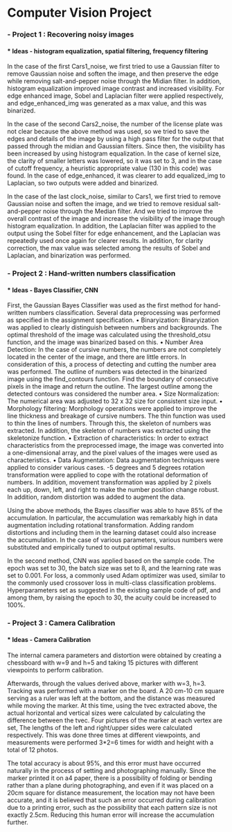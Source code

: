 # Computer Vision Project

### - Project 1 : Recovering noisy images

#### * Ideas - histogram equalization, spatial filtering, frequency filtering

In the case of the first Cars1_noise, we first tried to use a Gaussian filter to remove Gaussian noise and soften the image, and then preserve the edge while removing salt-and-pepper noise through the Midian filter. In addition, histogram equalization improved image contrast and increased visibility.
For edge enhanced image, Sobel and Laplacian filter were applied respectively, and edge_enhanced_img was generated as a max value, and this was binarized.

In the case of the second Cars2_noise, the number of the license plate was not clear because the above method was used, so we tried to save the edges and details of the image by using a high pass filter for the output that passed through the midian and Gaussian filters. Since then, the visibility has been increased by using histogram equalization. In the case of kernel size, the clarity of smaller letters was lowered, so it was set to 3, and in the case of cutoff frequency, a heuristic appropriate value (130 in this code) was found. In the case of edge_enhanced, it was clearer to add equalized_img to Laplacian, so two outputs were added and binarized.

In the case of the last clock_noise, similar to Cars1, we first tried to remove Gaussian noise and soften the image, and we tried to remove residual salt-and-pepper noise through the Median filter. And we tried to improve the overall contrast of the image and increase the visibility of the image through histogram equalization.
In addition, the Laplacian filter was applied to the output using the Sobel filter for edge enhancement, and the Laplacian was repeatedly used once again for clearer results. In addition, for clarity correction, the max value was selected among the results of Sobel and Laplacian, and binarization was performed.

### - Project 2 : Hand-written numbers classification

#### * Ideas - Bayes Classifier, CNN

First, the Gaussian Bayes Classifier was used as the first method for hand-written numbers classification. Several data preprocessing was performed as specified in the assignment specification.
• Binaryization: Binaryization was applied to clearly distinguish between numbers and backgrounds. The optimal threshold of the image was calculated using the threshold_otsu function, and the image was binarized based on this.
• Number Area Detection: In the case of cursive numbers, the numbers are not completely located in the center of the image, and there are little errors. In consideration of this, a process of detecting and cutting the number area was performed. The outline of numbers was detected in the binarized image using the find_contours function. Find the boundary of consecutive pixels in the image and return the outline. The largest outline among the detected contours was considered the number area.
• Size Normalization: The numerical area was adjusted to 32 x 32 size for consistent size input.
• Morphology filtering: Morphology operations were applied to improve the line thickness and breakage of cursive numbers. The thin function was used to thin the lines of numbers. Through this, the skeleton of numbers was extracted. In addition, the skeleton of numbers was extracted using the skeletonize function.
• Extraction of characteristics: In order to extract characteristics from the preprocessed image, the image was converted into a one-dimensional array, and the pixel values of the images were used as characteristics.
• Data Augmentation: Data augmentation techniques were applied to consider various cases. -5 degrees and 5 degrees rotation transformation were applied to cope with the rotational deformation of numbers. In addition, movement transformation was applied by 2 pixels each up, down, left, and right to make the number position change robust. In addition, random distortion was added to augment the data.

Using the above methods, the Bayes classifier was able to have 85% of the accumulation. In particular, the accumulation was remarkably high in data augmentation including rotational transformation. Adding random distortions and including them in the learning dataset could also increase the accumulation. In the case of various parameters, various numbers were substituted and empirically tuned to output optimal results.

In the second method, CNN was applied based on the sample code. The epoch was set to 30, the batch size was set to 8, and the learning rate was set to 0.001. For loss, a commonly used Adam optimizer was used, similar to the commonly used crossover loss in multi-class classification problems. Hyperparameters set as suggested in the existing sample code of pdf, and among them, by raising the epoch to 30, the acuity could be increased to 100%.

### - Project 3 : Camera Calibration

#### * Ideas - Camera Calibration 

The internal camera parameters and distortion were obtained by creating a chessboard with w=9 and h=5 and taking 15 pictures with different viewpoints to perform calibration.

Afterwards, through the values derived above, marker with w=3, h=3.
Tracking was performed with a marker on the board. A 20 cm-10 cm square serving as a ruler was left at the bottom, and the distance was measured while moving the marker.
At this time, using the tvec extracted above, the actual horizontal and vertical sizes were calculated by calculating the difference between the tvec. Four pictures of the marker at each vertex are set,
The lengths of the left and right/upper sides were calculated respectively. This was done three times at different viewpoints, and measurements were performed 3*2=6 times for width and height with a total of 12 photos.

The total accuracy is about 95%, and this error must have occurred naturally in the process of setting and photographing manually. Since the marker printed it on a4 paper, there is a possibility of folding or bending rather than a plane during photographing, and even if it was placed on a 20cm square for distance measurement, the location may not have been accurate, and it is believed that such an error occurred during calibration due to a printing error, such as the possibility that each pattern size is not exactly 2.5cm. Reducing this human error will increase the accumulation further.
